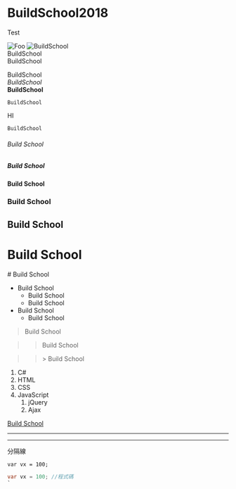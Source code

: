 # BuildSchool2018
Test

![Foo](https://dummyimage.com/200x200) 
![BuildSchool](https://dummyimage.com/200x200 "BuildSchool")  
BuildSchool  
BuildSchool

BuildSchool  
*BuildSchool*  
**BuildSchool**   

    BuildSchool

HI

    BuildSchool

###### Build School
##### Build School
#### Build School
### Build School
## Build School
# Build School

\# Build School

* Build School
    * Build School
    * Build School
* Build School
    * Build School

> Build School

>> Build School

>>\> Build School

1. C#
2. HTML
3. CSS
4. JavaScript
    1. jQuery
    2. Ajax

[Build School](http://buildschool.chu.edu.tw/bin/home.php)

---
***

分隔線

`
var vx = 100;
`

``` csharp
var vx = 100; //程式碼
`
